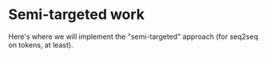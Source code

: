 # Semi-targeted work

Here's where we will implement the "semi-targeted" approach (for seq2seq on tokens, at least).

